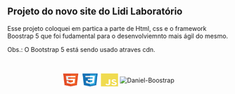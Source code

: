 ## Projeto do novo site do Lidi Laboratório

Esse projeto coloquei em partica a parte de Html, css e o framework Boostrap 5 que foi fudamental para o desenvolviemnto mais ágil do mesmo.

Obs.: O Bootstrap 5 está sendo usado atraves cdn.  

 ##

<div align="center" style="display: inline_block"><br>
  <img align="center" alt="Daniel-HTML" height="30" width="40" src="https://raw.githubusercontent.com/devicons/devicon/master/icons/html5/html5-original.svg">
  <img align="center" alt="Daniel-CSS" height="30" width="40" src="https://raw.githubusercontent.com/devicons/devicon/master/icons/css3/css3-original.svg">
  <img align="center" alt="Daniel-Js" height="30" width="40" src="https://raw.githubusercontent.com/devicons/devicon/master/icons/javascript/javascript-plain.svg">
  <img align="center" alt="Daniel-Boostrap" height="30" width="40" src="https://seeklogo.com/images/B/bootstrap-5-logo-85A1F11F4F-seeklogo.com.png">
</div>
